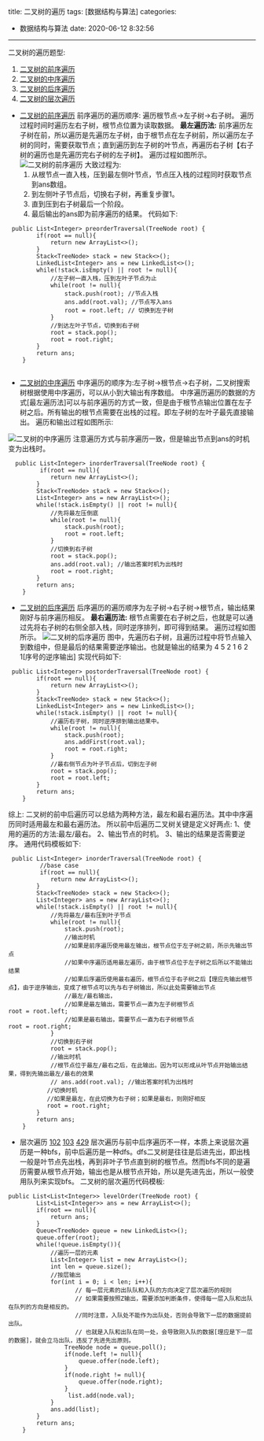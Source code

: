 title: 二叉树的遍历
tags: [数据结构与算法]
categories:
  - 数据结构与算法
date: 2020-06-12 8:32:56
---
<script src="/js/mermaid.full.min.js"></script>
二叉树的遍历题型:
1. [二叉树的前序遍历](https://leetcode-cn.com/problems/binary-tree-preorder-traversal)
2. [二叉树的中序遍历](https://leetcode-cn.com/problems/binary-tree-inorder-traversal)
3. [二叉树的后序遍历](https://leetcode-cn.com/problems/binary-tree-postorder-traversal)
4.  [二叉树的层次遍历](https://leetcode-cn.com/problems/binary-tree-zigzag-level-order-traversal/)
* [二叉树的前序遍历](https://leetcode-cn.com/problems/binary-tree-preorder-traversal)
    前序遍历的遍历顺序: 遍历根节点->左子树->右子树。
    遍历过程时间时遍历左右子树，根节点位置为读取数据。
    **最左遍历法:** 前序遍历左子树在前，所以遍历是先遍历左子树，由于根节点在左子树前，所以遍历左子树的同时，需要获取节点；直到遍历到左子树的叶节点，再遍历右子树【右子树的遍历也是先遍历完右子树的左子树】。
    遍历过程如图所示。
![二叉树的前序遍历](https://github.com/hezhuhui/gallery/raw/master/leetcode/preorder.jpg)
大致过程为:
   1. 从根节点一直入栈，压到最左侧叶节点，节点压入栈的过程同时获取节点到ans数组。
   2. 到左侧叶子节点后，切换右子树，再重复步骤1。
   3. 直到压到右子树最后一个阶段。
   4. 最后输出的ans即为前序遍历的结果。
    代码如下:
    
```
 public List<Integer> preorderTraversal(TreeNode root) {
        if(root == null){
            return new ArrayList<>();
        }
        Stack<TreeNode> stack = new Stack<>();
        LinkedList<Integer> ans = new LinkedList<>();
        while(!stack.isEmpty() || root != null){
            //左子树一直入栈，压到左叶子节点为止
            while(root != null){
                stack.push(root); //节点入栈
                ans.add(root.val); //节点写入ans
                root = root.left; // 切换到左子树
            }
            //到达左叶子节点，切换到右子树
            root = stack.pop();
            root = root.right;
        }
        return ans;
    }


```
* [二叉树的中序遍历](https://leetcode-cn.com/problems/binary-tree-inorder-traversal)
中序遍历的顺序为:左子树->根节点->右子树，二叉树搜索树根据使用中序遍历，可以从小到大输出有序数组。
 中序遍历遍历的数据的方式[最左遍历法]可以与前序遍历的方式一致，但是由于根节点输出位置在左子树之后。所有输出的根节点需要在出栈的过程。即左子树的左叶子最先直接输出。
 遍历和输出过程如图所示:
 
![二叉树的中序遍历](
https://github.com/hezhuhui/gallery/raw/master/leetcode/inorder.jpg)
 注意遍历方式与前序遍历一致，但是输出节点到ans的时机变为出栈时。
 ````
  public List<Integer> inorderTraversal(TreeNode root) {
         if(root == null){
            return new ArrayList<>();
        }
        Stack<TreeNode> stack = new Stack<>();
        List<Integer> ans = new ArrayList<>();
        while(!stack.isEmpty() || root != null){
            //先将最左压倒底
            while(root != null){
                stack.push(root);
                root = root.left;
            }
            //切换到右子树
            root = stack.pop();
            ans.add(root.val); //输出答案时机为出栈时
            root = root.right;
        }
        return ans;
    }
````
* [二叉树的后序遍历](https://leetcode-cn.com/problems/binary-tree-postorder-traversal)
后序遍历的遍历顺序为左子树->右子树->根节点，输出结果刚好与前序遍历相反。
 **最右遍历法:** 根节点需要在右子树之后，也就是可以通过先将右子树的右侧全部入栈，同时逆序排列，即可得到结果。
遍历过程如图所示。
![二叉树的后序遍历](
https://github.com/hezhuhui/gallery/raw/master/leetcode/postorder.jpg)
图中，先遍历右子树，且遍历过程中将节点输入到数组中，但是最后的结果需要逆序输出。也就是输出的结果为 4 5 2 1 6 2 1[序号的逆序输出] 
实现代码如下:
```
 public List<Integer> postorderTraversal(TreeNode root) {
        if(root == null){
            return new ArrayList<>();
        }
        Stack<TreeNode> stack = new Stack<>();
        LinkedList<Integer> ans = new LinkedList<>();
        while(!stack.isEmpty() || root != null){
            //遍历右子树，同时逆序排到输出结果中。
            while(root != null){
                stack.push(root);
                ans.addFirst(root.val);
                root = root.right;
            }
            //最右侧节点为叶子节点后，切到左子树
            root = stack.pop();
            root = root.left;
        }
        return ans;
    }
```
综上: 二叉树的前中后遍历可以总结为两种方法，最左和最右遍历法。其中中序遍历同时适用最左和最右遍历法。
所以前中后遍历二叉树关键是定义好两点:
1、使用的遍历的方法:最左/最右。
2、输出节点的时机。 
3、输出的结果是否需要逆序。
通用代码模板如下:
```
 public List<Integer> inorderTraversal(TreeNode root) {
         //base case
         if(root == null){
            return new ArrayList<>();
        }
        Stack<TreeNode> stack = new Stack<>();
        List<Integer> ans = new ArrayList<>();
        while(!stack.isEmpty() || root != null){
            //先将最左/最右压到叶子节点
            while(root != null){
                stack.push(root);
                //输出时机
                //如果是前序遍历使用最左输出，根节点位于左子树之前，所示先输出节点
                //如果中序遍历适用最左遍历，由于根节点位于左子树之后所以不能输出结果
                //如果后序遍历使用最右遍历，根节点位于右子树之后【理应先输出根节点】，由于逆序输出，变成了根节点可以先与右子树输出，所以此处需要输出节点
                //最左/最右输出，
                //如果是最左输出，需要节点一直为左子树根节点 root = root.left;
                //如果是最右输出，需要节点一直为右子树根节点 root = root.right;
            }
            //切换到右子树
            root = stack.pop();
            //输出时机
            //根节点位于最左/最右之后，在此输出。因为可以形成从叶节点开始输出结果，得到先输出最左/最右的效果
            // ans.add(root.val); //输出答案时机为出栈时
           //切换时机
           //如果是最左，在此切换为右子树；如果是最右，则刚好相反
           root = root.right;
        }
        return ans;
    }
```
* 层次遍历 [102](https://leetcode-cn.com/problems/binary-tree-level-order-traversal/submissions/) [103](https://leetcode-cn.com/problems/binary-tree-zigzag-level-order-traversal/) [429](https://leetcode-cn.com/problems/n-ary-tree-level-order-traversal/)
层次遍历与前中后序遍历不一样，本质上来说层次遍历是一种bfs，前中后遍历是一种dfs。dfs二叉树是往往是后进先出，即出栈一般是叶节点先出栈，再到非叶子节点直到树的根节点。然而bfs不同的是遍历需要从根节点开始，输出也是从根节点开始，所以是先进先出，所以一般使用队列来实现bfs。
二叉树的层次遍历代码模板:
```
public List<List<Integer>> levelOrder(TreeNode root) {
        List<List<Integer>> ans = new ArrayList<>();
        if(root == null){
            return ans;
        }
        Queue<TreeNode> queue = new LinkedList<>();
        queue.offer(root);
        while(!queue.isEmpty()){
            //遍历一层的元素
            List<Integer> list = new ArrayList<>();
            int len = queue.size();
            //按层输出
            for(int i = 0; i < len; i++){
                   // 每一层元素的出队队和入队的方向决定了层次遍历的规则
                   // 如果需要按照Z输出，需要添加判断条件，使得每一层入队和出队在队列的方向是相反的。
                   //同时注意，入队处不能作为出队处，否则会导致下一层的数据提前出队。
                   // 也就是入队和出队在同一处，会导致刚入队的数据[理应是下一层的数据]，就会立马出队，违反了先进先出原则。
                TreeNode node = queue.poll();
                if(node.left != null){
                    queue.offer(node.left);
                }
                if(node.right != null){
                    queue.offer(node.right);
                }
                 list.add(node.val);
            }
            ans.add(list);
        }
        return ans;
    }
```
